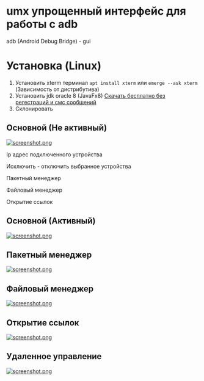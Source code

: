 # umx упрощенный интерфейс для работы с adb
adb (Android Debug Bridge) - gui
# Установка (Linux)
1. Установить xterm терминал <code>apt install xterm</code> или <code>emerge --ask xterm</code> (Зависимость от дистрибутива)
2. Установить jdk oracle 8 (JavaFx8) <a href="https://www.oracle.com/technetwork/java/javase/downloads/jdk8-downloads-2133151.html">Скачать бесплатно без регестраций и смс сообщений</a>
3. Склонировать
## Основной (Не активный)

[![screenshot.png](https://i.postimg.cc/44HG8B56/screenshot.png)](https://postimg.cc/5jJDy5Dy)
<p>Ip адрес подключенного устройства</p>
<p>Исключить - отключить выбранное устройства</p>
<p>Пакетный менеджер</p>
<p>Файловый менеджер</p>
<p>Открытие ссылок</p>

## Основной (Активный)

[![screenshot.png](https://i.postimg.cc/DyDb9jk7/screenshot.png)](https://postimg.cc/gnVJRK27)

## Пакетный менеджер

[![screenshot.png](https://i.postimg.cc/QC6s2yFs/screenshot.png)](https://postimg.cc/zHR9WpwP)

## Файловый менеджер

[![screenshot.png](https://i.postimg.cc/L6nMqvqY/screenshot.png)](https://postimg.cc/tYQcw3Np)

## Открытие ссылок

[![screenshot.png](https://i.postimg.cc/vmXPtFkQ/screenshot.png)](https://postimg.cc/XZGcnhnh)

## Удаленное управление

[![screenshot.png](https://i.postimg.cc/4N6N4Bj6/screenshot.png)](https://postimg.cc/GHp1qJLt)
